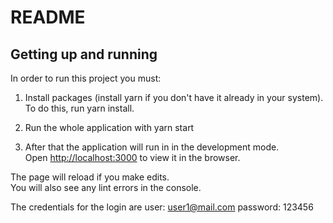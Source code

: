 # README

## Getting up and running

In order to run this project you must:

1. Install packages (install yarn if you don't have it already in your system). To do this, run yarn install.

2. Run the whole application with yarn start

3. After that the application will run in in the development mode.\
Open [http://localhost:3000](http://localhost:3000) to view it in the browser.

The page will reload if you make edits.\
You will also see any lint errors in the console.

The credentials for the login are user: user1@mail.com password: 123456
